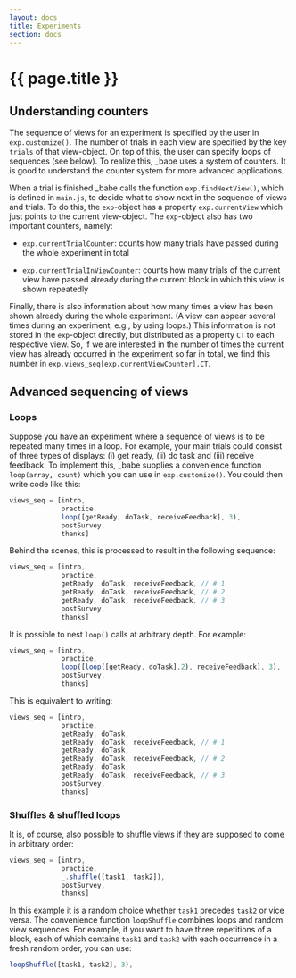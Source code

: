 ```yaml
---
layout: docs
title: Experiments
section: docs
---
```


# {{ page.title }}


## Understanding counters

The sequence of views for an experiment is specified by the user in `exp.customize()`. The number of trials in each view are specified by the key `trials` of that view-object. On top of this, the user can specify loops of sequences (see below). To realize this, _babe uses a system of counters. It is good to understand the counter system for more advanced applications.

When a trial is finished _babe calls the function `exp.findNextView()`, which is defined in `main.js`, to decide what to show next in the sequence of views and trials. To do this, the `exp`-object has a property `exp.currentView` which just points to the current view-object. The `exp`-object also has two important counters, namely:

+ `exp.currentTrialCounter`: counts how many trials have passed during the whole experiment in total

+ `exp.currentTrialInViewCounter`: counts how many trials of the current view have passed already during the current block in which this view is shown repeatedly

Finally, there is also information about how many times a view has been shown already during the whole experiment. (A view can appear several times during an experiment, e.g., by using loops.) This information is not stored in the `exp`-object directly, but distributed as a property `CT` to each respective view. So, if we are interested in the number of times the current view has already occurred in the experiment so far in total, we find this number in `exp.views_seq[exp.currentViewCounter].CT`.

## Advanced sequencing of views

### Loops

Suppose you have an experiment where a sequence of views is to be repeated many times in a loop. For example, your main trials could consist of three types of displays: (i) get ready, (ii) do task and (iii) receive feedback. To implement this, _babe supplies a convenience function `loop(array, count)` which you can use in `exp.customize()`. You could then write code like this:

```javascript
views_seq = [intro,
             practice,
             loop([getReady, doTask, receiveFeedback], 3),
             postSurvey,
             thanks]
```

Behind the scenes, this is processed to result in the following sequence:

```javascript
views_seq = [intro,
             practice,
             getReady, doTask, receiveFeedback, // # 1
             getReady, doTask, receiveFeedback, // # 2
             getReady, doTask, receiveFeedback, // # 3
             postSurvey,
             thanks]
```

It is possible to nest `loop()` calls at arbitrary depth. For example:

```javascript
views_seq = [intro,
             practice,
             loop([loop([getReady, doTask],2), receiveFeedback], 3),
             postSurvey,
             thanks]
```

This is equivalent to writing:

```javascript
views_seq = [intro,
             practice,
             getReady, doTask,
             getReady, doTask, receiveFeedback, // # 1
             getReady, doTask,             
             getReady, doTask, receiveFeedback, // # 2
             getReady, doTask,
             getReady, doTask, receiveFeedback, // # 3
             postSurvey,
             thanks]
```

### Shuffles & shuffled loops

It is, of course, also possible to shuffle views if they are supposed to come in arbitrary order:

```javascript
views_seq = [intro,
             practice,
             _.shuffle([task1, task2]),
             postSurvey,
             thanks]
```

In this example it is a random choice whether `task1` precedes `task2` or vice versa. The convenience function `loopShuffle` combines loops and random view sequences. For example, if you want to have three repetitions of a block, each of which contains `task1` and `task2` with each occurrence in a fresh random order, you can use:

```javascript
loopShuffle([task1, task2], 3),
```

